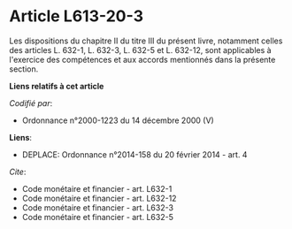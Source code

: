 # Article L613-20-3

Les dispositions du chapitre II du titre III du présent livre, notamment celles des articles L. 632-1, L. 632-3, L. 632-5 et
L. 632-12, sont applicables à l'exercice des compétences et aux accords mentionnés dans la présente section.

**Liens relatifs à cet article**

_Codifié par_:

  - Ordonnance n°2000-1223 du 14 décembre 2000 (V)

**Liens**:

  - DEPLACE: Ordonnance n°2014-158 du 20 février 2014 - art. 4

_Cite_:

  - Code monétaire et financier - art. L632-1
  - Code monétaire et financier - art. L632-12
  - Code monétaire et financier - art. L632-3
  - Code monétaire et financier - art. L632-5
